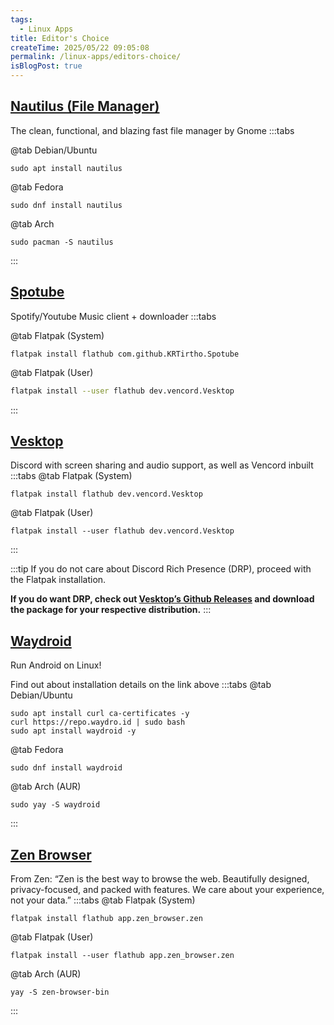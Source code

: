 ```yaml
---
tags:
  - Linux Apps
title: Editor's Choice
createTime: 2025/05/22 09:05:08
permalink: /linux-apps/editors-choice/
isBlogPost: true
---
```


## [Nautilus (File Manager)](https://apps.gnome.org/Nautilus/)

The clean, functional, and blazing fast file manager by Gnome
:::tabs

@tab Debian/Ubuntu

```bash:no-line-numbers
sudo apt install nautilus
```

@tab Fedora

```bash:no-line-numbers
sudo dnf install nautilus
```

@tab Arch

```bash:no-line-numbers
sudo pacman -S nautilus
```

:::

## [Spotube](https://flathub.org/apps/com.github.KRTirtho.Spotube)

Spotify/Youtube Music client + downloader
:::tabs

@tab Flatpak (System)

```bash:no-line-numbers
flatpak install flathub com.github.KRTirtho.Spotube
```

@tab Flatpak (User)

```bash
flatpak install --user flathub dev.vencord.Vesktop
```

:::

## [Vesktop](https://flathub.org/apps/dev.vencord.Vesktop)

Discord with screen sharing and audio support, as well as Vencord inbuilt
:::tabs
@tab Flatpak (System)

```bash:no-line-numbers
flatpak install flathub dev.vencord.Vesktop
```

@tab Flatpak (User)

```bash:no-line-numbers
flatpak install --user flathub dev.vencord.Vesktop
```

:::

:::tip
If you do not care about Discord Rich Presence (DRP), proceed with the Flatpak installation.

**If you do want DRP, check out [Vesktop’s Github Releases](https://github.com/Vencord/Vesktop/releases) and download the package for your respective distribution.**
:::

## [Waydroid](https://docs.waydro.id/usage/install-on-desktops)

Run Android on Linux!

Find out about installation details on the link above
:::tabs
@tab Debian/Ubuntu

```bash:no-line-numbers
sudo apt install curl ca-certificates -y
curl https://repo.waydro.id | sudo bash
sudo apt install waydroid -y
```

@tab Fedora

```bash:no-line-numbers
sudo dnf install waydroid
```

@tab Arch (AUR)

```bash:no-line-numbers
sudo yay -S waydroid
```

:::

## [Zen Browser](https://flathub.org/apps/app.zen_browser.zen)

From Zen: “Zen is the best way to browse the web. Beautifully designed, privacy-focused, and packed with features. We care about your experience, not your data.”
:::tabs
@tab Flatpak (System)

```bash:no-line-numbers
flatpak install flathub app.zen_browser.zen
```

@tab Flatpak (User)

```bash:no-line-numbers
flatpak install --user flathub app.zen_browser.zen
```

@tab Arch (AUR)

```bash:no-line-numbers
yay -S zen-browser-bin
```

:::
